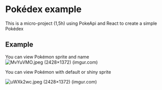 # Pokédex example
This is a micro-project (1,5h) using PokeApi and React to create a simple Pokédex

## Example
You can view Pokémon sprite and name
![MvYuVMO.jpeg (2428×1372) (imgur.com)](https://i.imgur.com/MvYuVMO.jpeg)

You can view Pokémon with default or shiny sprite

![uWXk2wc.jpeg (2428×1372) (imgur.com)](https://i.imgur.com/uWXk2wc.jpeg)
